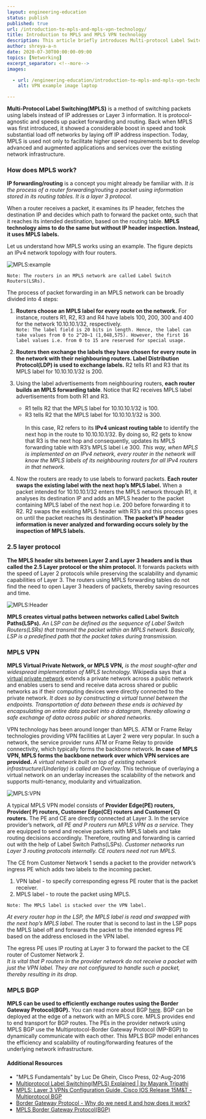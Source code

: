 ```yaml
---
layout: engineering-education
status: publish
published: true
url: /introduction-to-mpls-and-mpls-vpn-technology/
title: Introduction to MPLS and MPLS VPN technology
description: This article briefly introduces Multi-protocol Label Switching(MPLS) and talks about how Virtual Private Networks running on MPLS cores offer reliability, security and enhanced performance.
author: shreya-a-n
date: 2020-07-30T00:00:00-09:00
topics: [Networking]
excerpt_separator: <!--more-->
images:

  - url: /engineering-education/introduction-to-mpls-and-mpls-vpn-technology/hero.jpg
    alt: VPN example image laptop

---
```

**Multi-Protocol Label Switching(MPLS)** is a method of switching packets using labels instead of IP addresses or Layer 3 information. It is protocol-agnostic and speeds up packet forwarding and routing. Back when MPLS was first introduced, it showed a considerable boost in speed and took substantial load off networks by laying off IP address inspection. Today, MPLS is used not only to facilitate higher speed requirements but to develop advanced and augmented applications and services over the existing network infrastructure.
<!--more-->

### How does MPLS work?
**IP forwarding/routing** is a concept you might already be familiar with. *It is the process of a router forwarding/routing a packet using information stored in its routing tables. It is a layer 3 protocol.*

When a router receives a packet, it examines its IP header, fetches the destination IP and decides which path to forward the packet onto, such that it reaches its intended destination, based on the routing table. **MPLS technology aims to do the same but without IP header inspection. Instead, it uses MPLS labels.**

Let us understand how MPLS works using an example. The figure depicts an IPv4 network topology with four routers.

![MPLS:example](/introduction-to-mpls-and-mpls-vpn-technology/mpls.jpg)

`Note: The routers in an MPLS network are called Label Switch Routers(LSRs).`

The process of packet forwarding in an MPLS network can be broadly divided into 4 steps:
1. **Routers choose an MPLS label for every route on the network.** For instance, routers R1, R2, R3 and R4 have labels 100, 200, 300 and 400 for the network 10.10.10.1/32, respectively.<br>
`Note: The label field is 20 bits in length. Hence, the label can take values from 0 to 2^20–1 (1,048,575). However, the first 16 label values i.e. from 0 to 15 are reserved for special usage.`

2. **Routers then exchange the labels they have chosen for every route in the network with their neighbouring routers. Label Distribution Protocol(LDP) is used to exchange labels.** R2 tells R1 and R3 that its MPLS label for 10.10.10.1/32 is 200.

3. Using the label advertisements from neighbouring routers, **each router builds an MPLS forwarding table**. Notice that R2 receives MPLS label advertisements from both R1 and R3.  
    - R1 tells R2 that the MPLS label for 10.10.10.1/32 is 100.
    - R3 tells R2 that the MPLS label for 10.10.10.1/32 is 300.<br><br>
    In this case, R2 refers to its **IPv4 unicast routing table** to identify the next hop in the route to 10.10.10.1/32. By doing so, R2 gets to know that R3 is the next hop and consequently, updates its MPLS forwarding table with R3’s MPLS label i.e 300. *This way, when MPLS is implemented on an IPv4 network, every router in the network will know the MPLS labels of its neighbouring routers for all IPv4 routers in that network.*

4. Now the routers are ready to use labels to forward packets. **Each router swaps the existing label with the next hop’s MPLS label.** When a packet intended for 10.10.10.1/32 enters the MPLS network through R1, it analyses its destination IP and adds an MPLS header to the packet containing MPLS label of the next hop i.e. 200 before forwarding it to R2. R2 swaps the existing MPLS header with R3’s and this process goes on until the packet reaches its destination. **The packet’s IP header information is never analyzed and forwarding occurs solely by the inspection of MPLS labels.**


### 2.5 layer protocol
**The MPLS header sits between Layer 2 and Layer 3 headers and is thus called the 2.5 Layer protocol or the shim protocol.** It forwards packets with the speed of Layer 2 protocols while preserving the scalability and dynamic capabilities of Layer 3. The routers using MPLS forwarding tables do not find the need to open Layer 3 headers of packets, thereby saving resources and time.  

![MPLS:Header](/introduction-to-mpls-and-mpls-vpn-technology/mplsHeader.jpg)

**MPLS creates virtual paths between networks called Label Switch Paths(LSPs).**
*An LSP can be defined as the sequence of Label Switch Routers(LSRs) that transmit the packet within an MPLS network. Basically, LSP is a predefined path that the packet takes during transmission.*

### MPLS VPN
**MPLS Virtual Private Network, or MPLS VPN,** *is the most sought-after and widespread implementation of MPLS technology.* Wikipedia says that a [virtual private network](https://en.wikipedia.org/wiki/Virtual_private_network) extends a private network across a public network and enables users to send and receive data across shared or public networks as if their computing devices were directly connected to the private network.
*It does so by constructing a virtual tunnel between the endpoints. Transportation of data between these ends is achieved by encapsulating an entire data packet into a datagram, thereby allowing a safe exchange of data across public or shared networks.*

VPN technology has been around longer than MPLS. ATM or Frame Relay technologies providing VPN facilities at Layer 2 were very popular. In such a network, the service provider runs ATM or Frame Relay to provide connectivity, which typically forms the backbone network. **In case of MPLS VPN, MPLS forms the backbone network over which VPN services are provided.** *A virtual network built on top of existing network infrastructure(Underlay) is called an Overlay.* This technique of overlaying a virtual network on an underlay increases the scalability of the network and supports multi-tenancy, modularity and virtualization.

![MPLS:VPN](/introduction-to-mpls-and-mpls-vpn-technology/mplsVPN.jpg)

A typical MPLS VPN model consists of **Provider Edge(PE) routers, Provider( P) routers, Customer Edge(CE) routers and Customer( C) routers.**
The PE and CE are directly connected at Layer 3. In the service provider’s network, *all PE and P routers run MPLS VPN as a service.*
They are equipped to send and receive packets with MPLS labels and take routing decisions accordingly.
Therefore, routing and forwarding is carried out with the help of Label Switch Paths(LSPs).
*Customer networks run Layer 3 routing protocols internally. CE routers need not run MPLS.*

The CE from Customer Network 1 sends a packet to the provider network’s ingress PE which adds two labels to the incoming packet.
1. VPN label - to specify corresponding egress PE router that is the packet receiver.
2. MPLS label - to route the packet using MPLS.

`Note: The MPLS label is stacked over the VPN label.`

*At every router hop in the LSP, the MPLS label is read and swapped with the next hop’s MPLS label.*
The router that is second to last in the LSP pops the MPLS label off and forwards the packet to the intended egress PE based on the address enclosed in the VPN label.

The egress PE uses IP routing at Layer 3 to forward the packet to the CE router of Customer Network 2.  
*It is vital that P routers in the provider network do not receive a packet with just the VPN label. They are not configured to handle such a packet, thereby resulting in its drop.*

### MPLS BGP
**MPLS can be used to efficiently exchange routes using the Border Gateway Protocol(BGP).** You can read more about BGP [here](engineering-education/border-gateway-protocol/). BGP can be deployed at the edge of a network with an MPLS core. MPLS provides end to end transport for BGP routes. The PEs in the provider network using MPLS BGP use the Multiprotocol-Border Gateway Protocol (MP-BGP) to dynamically communicate with each other. This MPLS BGP model enhances the efficiency and scalability of routing/forwarding features of the underlying network infrastructure.


#### Additional Resources
- "MPLS Fundamentals" by Luc De Ghein, Cisco Press, 02-Aug-2016
- [Multiprotocol Label Switching(MPLS) Explained | by Mayank Tripathi](https://towardsdatascience.com/multiprotocol-label-switching-mpls-explained-aac04f3c6e94)
- [MPLS: Layer 3 VPNs Configuration Guide, Cisco IOS Release 15M&T - Multiprotocol BGP](https://www.cisco.com/c/en/us/td/docs/ios-xml/ios/mp_l3_vpns/configuration/15-mt/mp-l3-vpns-15-mt-book/mp-bgp-mpls-vpn.html)
- [Border Gateway Protocol - Why do we need it and how does it work?](https://www.section.io/engineering-education/border-gateway-protocol/)
- [MPLS Border Gateway Protocol(BGP)](https://www.mplsinfo.org/border-gateway-protocol-bgp.html)

